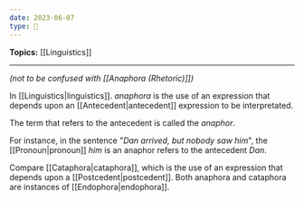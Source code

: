 ```yaml
---
date: 2023-06-07
type: 🧠
---
```


**Topics:** [[Linguistics]]

---

_(not to be confused with [[Anaphora (Rhetoric)]])_

In [[Linguistics|linguistics]]. _anaphora_ is the use of an expression that depends upon an [[Antecedent|antecedent]] expression to be interpretated.

The term that refers to the antecedent is called the _anaphor_.

For instance, in the sentence "_Dan arrived, but nobody saw him_", the [[Pronoun|pronoun]] _him_ is an anaphor refers to the antecedent _Dan_.

Compare [[Cataphora|cataphora]], which is the use of an expression that depends upon a [[Postcedent|postcedent]]. Both anaphora and cataphora are instances of [[Endophora|endophora]].
